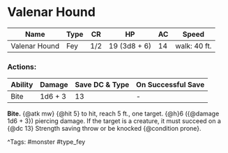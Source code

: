 # Valenar Hound

| Name | Type | CR | HP | AC | Speed |
|------|------|----|----|----|-------|
| Valenar Hound | Fey | 1/2 | 19 (3d8 + 6) | 14 | walk: 40 ft. |

### Actions:

| Ability | Damage | Save DC & Type | On Successful Save |
|---------|--------|----------------|--------------------|
| Bite | 1d6 + 3 | 13 | - |


**Bite.** {@atk mw} {@hit 5} to hit, reach 5 ft., one target. {@h}6 ({@damage 1d6 + 3}) piercing damage. If the target is a creature, it must succeed on a {@dc 13} Strength saving throw or be knocked {@condition prone}.

^Tags: #monster #type_fey